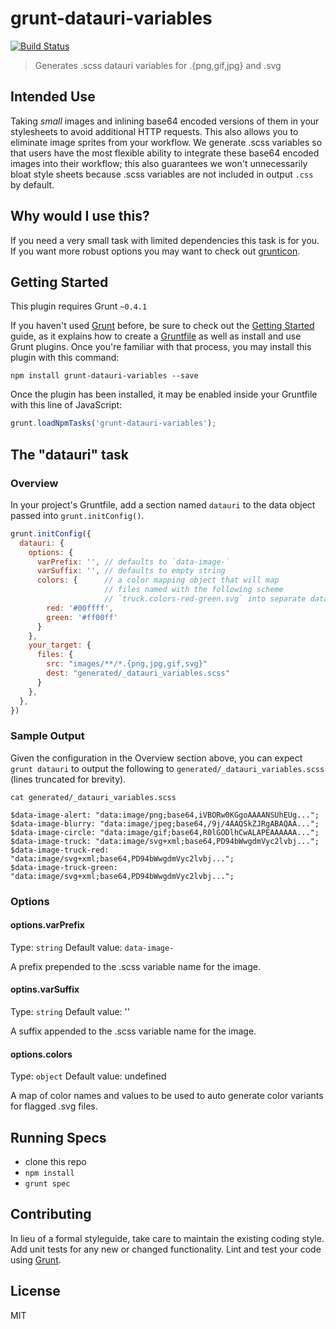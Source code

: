 # grunt-datauri-variables

[![Build Status](https://travis-ci.org/davemo/grunt-datauri-variables.png?branch=master)](https://travis-ci.org/davemo/grunt-datauri-variables)


> Generates .scss datauri variables for .{png,gif,jpg} and .svg

## Intended Use

Taking _small_ images and inlining base64 encoded versions of them in your stylesheets to avoid additional HTTP requests. This also allows you to eliminate image sprites from your workflow. We generate .scss variables so that users have the most flexible ability to integrate these base64 encoded images into their workflow; this also guarantees we won't unnecessarily bloat style sheets because .scss variables are not included in output `.css` by default.

## Why would I use this?

If you need a very small task with limited dependencies this task is for you. If you want more robust options you may want to check out [grunticon](https://github.com/filamentgroup/grunticon).

## Getting Started
This plugin requires Grunt `~0.4.1`

If you haven't used [Grunt](http://gruntjs.com/) before, be sure to check out the [Getting Started](http://gruntjs.com/getting-started) guide, as it explains how to create a [Gruntfile](http://gruntjs.com/sample-gruntfile) as well as install and use Grunt plugins. Once you're familiar with that process, you may install this plugin with this command:

```shell
npm install grunt-datauri-variables --save
```

Once the plugin has been installed, it may be enabled inside your Gruntfile with this line of JavaScript:

```js
grunt.loadNpmTasks('grunt-datauri-variables');
```

## The "datauri" task

### Overview
In your project's Gruntfile, add a section named `datauri` to the data object passed into `grunt.initConfig()`.

```js
grunt.initConfig({
  datauri: {
    options: {
      varPrefix: '', // defaults to `data-image-`
      varSuffix: '', // defaults to empty string
      colors: {      // a color mapping object that will map
                     // files named with the following scheme
                     // `truck.colors-red-green.svg` into separate datauri vars.
        red: '#00ffff',
        green: '#ff00ff'
      }
    },
    your_target: {
      files: {
        src: "images/**/*.{png,jpg,gif,svg}"
        dest: "generated/_datauri_variables.scss"
      }
    },
  },
})
```

### Sample Output

Given the configuration in the Overview section above, you can expect `grunt datauri` to output the following to `generated/_datauri_variables.scss` (lines truncated for brevity).

```shell
cat generated/_datauri_variables.scss

$data-image-alert: "data:image/png;base64,iVBORw0KGgoAAAANSUhEUg...";
$data-image-blurry: "data:image/jpeg;base64,/9j/4AAQSkZJRgABAQAA...";
$data-image-circle: "data:image/gif;base64,R0lGODlhCwALAPEAAAAAA...";
$data-image-truck: "data:image/svg+xml;base64,PD94bWwgdmVyc2lvbj...";
$data-image-truck-red: "data:image/svg+xml;base64,PD94bWwgdmVyc2lvbj...";
$data-image-truck-green: "data:image/svg+xml;base64,PD94bWwgdmVyc2lvbj...";
```

### Options

#### options.varPrefix
Type: `string`
Default value: `data-image-`

A prefix prepended to the .scss variable name for the image.

#### optins.varSuffix
Type: `string`
Default value: ''

A suffix appended to the .scss variable name for the image.

#### options.colors
Type: `object`
Default value: undefined

A map of color names and values to be used to auto generate color variants for flagged .svg files.

## Running Specs

* clone this repo
* `npm install`
* `grunt spec`

## Contributing
In lieu of a formal styleguide, take care to maintain the existing coding style. Add unit tests for any new or changed functionality. Lint and test your code using [Grunt](http://gruntjs.com/).

## License

MIT

